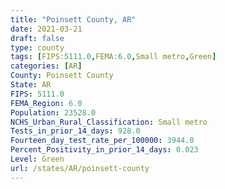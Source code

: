 ```yaml
---
title: "Poinsett County, AR"
date: 2021-03-21
draft: false
type: county
tags: [FIPS:5111.0,FEMA:6.0,Small metro,Green]
categories: [AR]
County: Poinsett County
State: AR
FIPS: 5111.0
FEMA_Region: 6.0
Population: 23528.0
NCHS_Urban_Rural_Classification: Small metro
Tests_in_prior_14_days: 928.0
Fourteen_day_test_rate_per_100000: 3944.0
Percent_Positivity_in_prior_14_days: 0.023
Level: Green
url: /states/AR/poinsett-county
---
```



